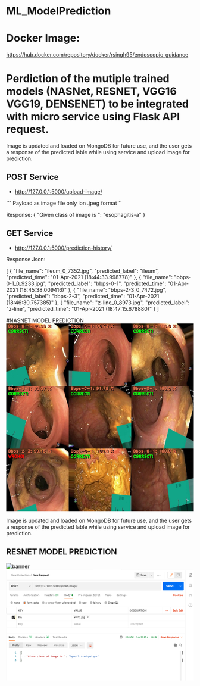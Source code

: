 # ML_ModelPrediction


# Docker Image:

https://hub.docker.com/repository/docker/rsingh95/endoscopic_guidance
 
 
 
# Perdiction of the mutiple trained models (NASNet, RESNET, VGG16 VGG19, DENSENET) to be integrated with micro service using Flask API request.

Image is updated and loaded on MongoDB for future use, and the user gets a response of the predicted lable while using service and upload image for prediction.

## POST Service 
* http://127.0.0.1:5000/upload-image/

´´´
Payload as image file only ion .jpeg format
´´

Response: 
{
    "Given class of image is ": "esophagitis-a"
}

## GET Service 
* http://127.0.0.1:5000/prediction-history/

Response Json:

  [
     {
         "file_name": "ileum_0_7352.jpg",
         "predicted_label": "ileum",
         "predicted_time": "01-Apr-2021 (18:44:33.998778)"
     },
     {
         "file_name": "bbps-0-1_0_9233.jpg",
         "predicted_label": "bbps-0-1",
         "predicted_time": "01-Apr-2021 (18:45:38.009416)"
     },
     {
         "file_name": "bbps-2-3_0_7472.jpg",
         "predicted_label": "bbps-2-3",
         "predicted_time": "01-Apr-2021 (18:46:30.757385)"
     },
     {
         "file_name": "z-line_0_8973.jpg",
         "predicted_label": "z-line",
         "predicted_time": "01-Apr-2021 (18:47:15.678880)"
     }
 ]

    


#NASNET MODEL PREDICTION
![banner](static/images/predictions.jpg)

Image is updated and loaded on MongoDB for future use, and the user gets a response of the predicted lable while using service and upload image for prediction.



## RESNET MODEL PREDICTION
![banner](https://raw.githubusercontent.com/rksingh95/MLPredictModelFlask/master/static/images/predictions.jpg)
![banner](static/images/response.jpg)

